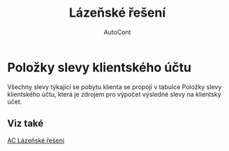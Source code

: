 ﻿---
    title: "Lázeňské řešení"
    author: AutoCont
    ms.date: 04/30/2018
    ms.topic: article
    ms.prod: dynamics-nav-2017
    ms.contentlocale: cs-cz
    ms.lasthandoff: 04/30/2018
---

# Položky slevy klientského účtu

Všechny slevy týkající se pobytu klienta se propojí v tabulce Položky slevy klientského účtu, která je zdrojem pro výpočet výsledné slevy na klientský účet. 


## <a name="see-also"></a>Viz také
[AC Lázeňské řešení](ac-spa-solution.md)